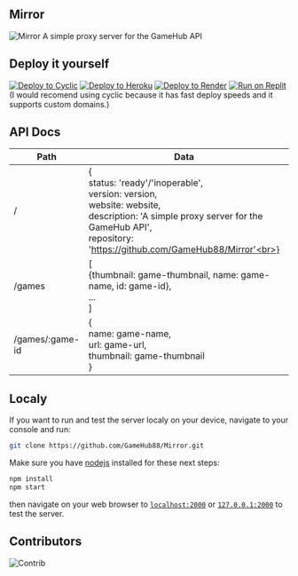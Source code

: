 ## Mirror

![Mirror](https://socialify.git.ci/GameHub88/Mirror/image?description=1&descriptionEditable=A%20simple%20proxy%20server%20for%20the%20GameHub%20API&font=Inter&forks=1&issues=1&logo=https%3A%2F%2Fraw.githubusercontent.com%2FGameHub88%2FGameHub%2Fmain%2Fassets%2Fimg%2Flogo.png&name=1&owner=1&pattern=Floating%20Cogs&pulls=1&stargazers=1&theme=Dark)
A simple proxy server for the GameHub API

## Deploy it yourself

[![Deploy to Cyclic](https://binbashbanana.github.io/deploy-buttons/buttons/remade/cyclic.svg)](https://app.cyclic.sh/api/app/deploy/GameHub88/Mirror)
[![Deploy to Heroku](https://binbashbanana.github.io/deploy-buttons/buttons/remade/heroku.svg)](https://heroku.com/deploy/?template=https://github.com/GameHub88/Mirror)
[![Deploy to Render](https://binbashbanana.github.io/deploy-buttons/buttons/remade/render.svg)](https://render.com/deploy?repo=https://github.com/GameHub88/Mirror)
[![Run on Replit](https://binbashbanana.github.io/deploy-buttons/buttons/remade/replit.svg)](https://github.com/GameHub88/Mirror)
(I would recomend using cyclic because it has fast deploy speeds and it supports custom domains.)

## API Docs

| Path            | Data                                                                                                                                                                                                | Parameters         | Method |
|-----------------|-----------------------------------------------------------------------------------------------------------------------------------------------------------------------------------------------------|--------------------|--------|
| /               | {<br>status: 'ready'/'inoperable',<br>version: version,<br>website: website,<br>description: 'A simple proxy server for the GameHub API',<br>repository: 'https://github.com/GameHub88/Mirror'<br>} | none               | GET    |
| /games          | [<br>{thumbnail: game-thumbnail, name: game-name, id: game-id},<br>...<br>]                                                                                                                         | none               | GET    |
| /games/:game-id | {<br>name: game-name,<br>url: game-url,<br>thumbnail: game-thumbnail<br>}                                                                                                                           | ?hostname=hostname | GET    |

## Localy
If you want to run and test the server localy on your device, navigate to your console and run:

```bash
git clone https://github.com/GameHub88/Mirror.git
```
Make sure you have [nodejs](https://nodejs.org) installed for these next steps:
```bash
npm install
npm start
```

then navigate on your web browser to [`localhost:2000`](http://localhost:2000) or [`127.0.0.1:2000`](http://127.0.0.1:2000) to test the server.


## Contributors

![Contrib](https://contrib.rocks/image?repo=GameHub88/Mirror)